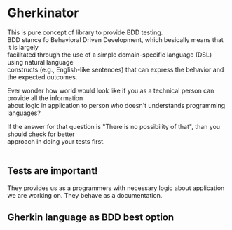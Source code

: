 # Gherkinator

This is pure concept of library to provide BDD testing. </br>
BDD stance fo Behavioral Driven Development, which besically means that it is largely </br>
facilitated through the use of a simple domain-specific language (DSL) using natural language </br> 
constructs (e.g., English-like sentences) that can express the behavior and the expected outcomes. </br> 

Ever wonder how world would look like if you as a technical person can provide all the information </br> 
about logic in application to person who doesn't understands programming languages? </br> 

If the answer for that question is "There is no possibility of that", than you should check for better </br> 
approach in doing your tests first. </br> 
</br> 
## Tests are important! </br> 

They provides us as a programmers with necessary logic about application we are working on. They behave as a documentation. </br>

## Gherkin language as BDD best option </br>
